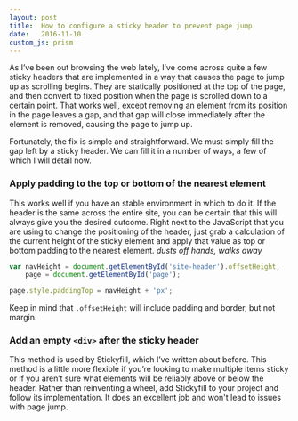```yaml
---
layout: post
title:  How to configure a sticky header to prevent page jump
date:   2016-11-10
custom_js: prism
---
```

As I’ve been out browsing the web lately, I’ve come across quite a few sticky headers that are implemented in a way that causes the page to jump up as scrolling begins. They are statically positioned at the top of the page, and then convert to fixed position when the page is scrolled down to a certain point. That works well, except removing an element from its position in the page leaves a gap, and that gap will close immediately after the element is removed, causing the page to jump up.

Fortunately, the fix is simple and straightforward. We must simply fill the gap left by a sticky header. We can fill it in a number of ways, a few of which I will detail now.

### Apply padding to the top or bottom of the nearest element
This works well if you have an stable environment in which to do it. If the header is the same across the entire site, you can be certain that this will always give you the desired outcome. Right next to the JavaScript that you are using to change the positioning of the header, just grab a calculation of the current height of the sticky element and apply that value as top or bottom padding to the nearest element. *dusts off hands, walks away*

```js
var navHeight = document.getElementById('site-header').offsetHeight,
	page = document.getElementById('page');

page.style.paddingTop = navHeight + 'px';
```

Keep in mind that `.offsetHeight` will include padding and border, but not margin.

### Add an empty `<div>` after the sticky header
This method is used by Stickyfill, which I’ve written about before. This method is a little more flexible if you’re looking to make multiple items sticky or if you aren’t sure what elements will be reliably above or below the header. Rather than reinventing a wheel, add Stickyfill to your project and follow its implementation. It does an excellent job and won't lead to issues with page jump.

